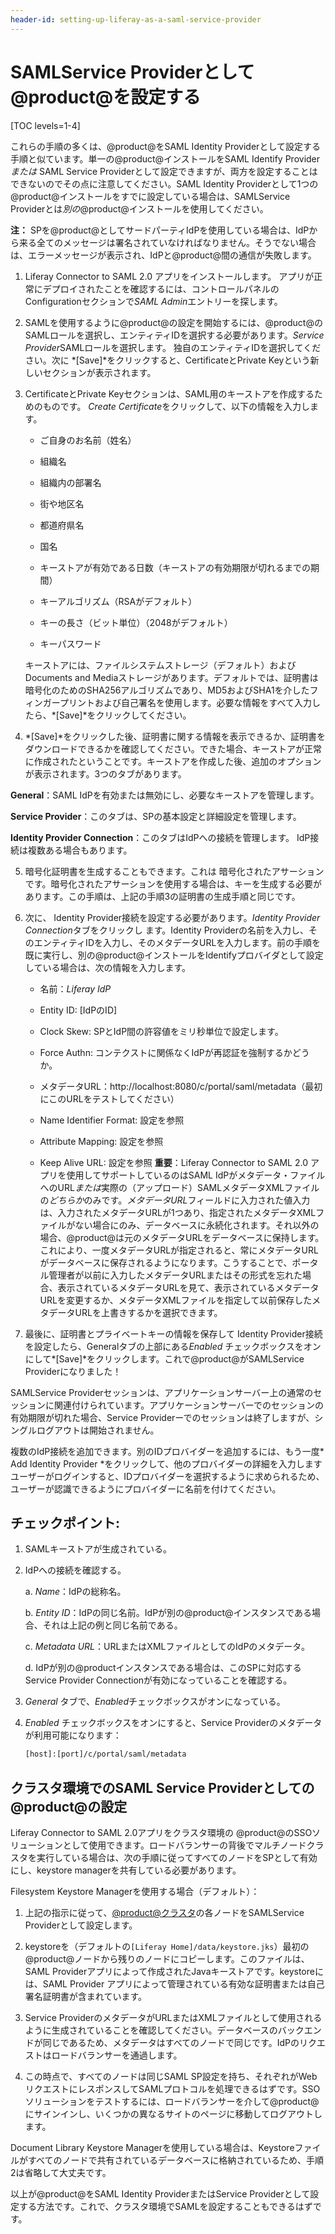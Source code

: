 ```yaml
---
header-id: setting-up-liferay-as-a-saml-service-provider
---
```


# SAMLService Providerとして@product@を設定する

[TOC levels=1-4]

これらの手順の多くは、@product@をSAML Identity Providerとして設定する手順と似ています。単一の@product@インストールをSAML Identify Provider*または* SAML Service Providerとして設定できますが、両方を設定することはできないのでその点に注意してください。SAML Identity Providerとして1つの@product@インストールをすでに設定している場合は、SAMLService Providerとは*別の*@product@インストールを使用してください。


**注：** SPを@product@としてサードパーティIdPを使用している場合は、IdPから来る全てのメッセージは署名されていなければなりません。そうでない場合は、エラーメッセージが表示され、IdPと@product@間の通信が失敗します。

1. Liferay Connector to SAML 2.0 アプリをインストールします。
アプリが正常にデプロイされたことを確認するには、コントロールパネルのConfigurationセクションで*SAML Admin*エントリーを探します。

2. SAMLを使用するように@product@の設定を開始するには、@product@のSAMLロールを選択し、エンティティIDを選択する必要があります。*Service Provider*SAMLロールを選択します。
独自のエンティティIDを選択してください。次に *[Save]*をクリックすると、CertificateとPrivate Keyという新しいセクションが表示されます。


3. CertificateとPrivate Keyセクションは、SAML用のキーストアを作成するためのものです。
*Create Certificate*をクリックして、以下の情報を入力します。

   - ご自身のお名前（姓名）

   - 組織名

   - 組織内の部署名

   - 街や地区名

   - 都道府県名

   - 国名

   - キーストアが有効である日数（キーストアの有効期限が切れるまでの期間）

   - キーアルゴリズム（RSAがデフォルト）

   - キーの長さ（ビット単位）（2048がデフォルト）

   - キーパスワード

   キーストアには、ファイルシステムストレージ（デフォルト）およびDocuments and Mediaストレージがあります。デフォルトでは、証明書は暗号化のためのSHA256アルゴリズムであり、MD5およびSHA1を介したフィンガープリントおよび自己署名を使用します。必要な情報をすべて入力したら、*[Save]*をクリックしてください。

4.  *[Save]*をクリックした後、証明書に関する情報を表示できるか、証明書をダウンロードできるかを確認してください。できた場合、キーストアが正常に作成されたということです。キーストアを作成した後、追加のオプションが表示されます。3つのタブがあります。



   **General**：SAML IdPを有効または無効にし、必要なキーストアを管理します。

   **Service Provider**：このタブは、SPの基本設定と詳細設定を管理します。

   **Identity Provider Connection**：このタブはIdPへの接続を管理します。
IdP接続は複数ある場合もあります。

5. 暗号化証明書を生成することもできます。これは
暗号化されたアサーションです。暗号化されたアサーションを使用する場合は、キーを生成する必要があります。この手順は、上記の手順3の証明書の生成手順と同じです。

5. 次に、 Identity Provider接続を設定する必要があります。*Identity Provider Connection*タブをクリックし ます。Identity Providerの名前を入力し、そのエンティティIDを入力し、そのメタデータURLを入力します。前の手順を既に実行し、別の@product@インストールをIdentifyプロバイダとして設定している場合は、次の情報を入力します。



   - 名前：*Liferay IdP*

   - Entity ID: [IdPのID]
   - Clock Skew: SPとIdP間の許容値をミリ秒単位で設定します。
   - Force Authn: コンテクストに関係なくIdPが再認証を強制するかどうか。
   - メタデータURL：http://localhost:8080/c/portal/saml/metadata（最初にこのURLをテストしてください）

   - Name Identifier Format: 設定を参照
   - Attribute Mapping: 設定を参照
   - Keep Alive URL: 設定を参照
   **重要**：Liferay Connector to SAML 2.0 アプリを使用してサポートしているのはSAML IdPがメタデータ・ファイルへのURL*または*実際の（アップロード）SAMLメタデータXMLファイルの*どちらか*のみです。*メタデータURL*フィールドに入力された値入力は、入力されたメタデータURLが1つあり、指定されたメタデータXMLファイルがない場合にのみ、データベースに永続化されます。それ以外の場合、@product@は元のメタデータURLをデータベースに保持します。これにより、一度メタデータURLが指定されると、常にメタデータURLがデータベースに保存されるようになります。こうすることで、ポータル管理者が以前に入力したメタデータURLまたはその形式を忘れた場合、表示されているメタデータURLを見て、表示されているメタデータURLを変更するか、メタデータXMLファイルを指定して以前保存したメタデータURLを上書きするかを選択できます。

6. 最後に、証明書とプライベートキーの情報を保存して Identity Provider接続を設定したら、Generalタブの上部にある*Enabled* チェックボックスをオンにして*[Save]*をクリックします。これで@product@がSAMLService Providerになりました！

SAMLService Providerセッションは、アプリケーションサーバー上の通常のセッションに関連付けられています。アプリケーションサーバーでのセッションの有効期限が切れた場合、Service Providerーでのセッションは終了しますが、シングルログアウトは開始されません。

複数のIdP接続を追加できます。別のIDプロバイダーを追加するには、もう一度* Add Identity Provider *をクリックして、他のプロバイダーの詳細を入力しますユーザーがログインすると、IDプロバイダーを選択するように求められるため、ユーザーが認識できるようにプロバイダーに名前を付けてください。

## チェックポイント:

1. SAMLキーストアが生成されている。

2. IdPへの接続を確認する。

   a.  *Name*：IdPの総称名。

   b.  *Entity ID*：IdPの同じ名前。IdPが別の@product@インスタンスである場合、それは上記の例と同じ名前である。

   c. 
*Metadata URL*：URLまたはXMLファイルとしてのIdPのメタデータ。



   d. IdPが別の@productインスタンスである場合は、このSPに対応するService Provider Connectionが有効になっていることを確認する。



3. *General* タブで、*Enabled*チェックボックスがオンになっている。



4. *Enabled* チェックボックスをオンにすると、Service Providerのメタデータが利用可能になります：

   ```bash
   [host]:[port]/c/portal/saml/metadata
   ```

## クラスタ環境でのSAML Service Providerとしての@product@の設定

Liferay Connector to SAML 2.0アプリをクラスタ環境の @product@のSSOソリューションとして使用できます。ロードバランサーの背後でマルチノードクラスタを実行している場合は、次の手順に従ってすべてのノードをSPとして有効にし、keystore managerを共有している必要があります。


Filesystem Keystore Managerを使用する場合（デフォルト）：

1. 上記の指示に従って、[@product@クラスタ](/docs/7-1/deploy/-/knowledge_base/d/liferay-clustering)の各ノードをSAMLService Providerとして設定します。

2. keystoreを（デフォルトの`[Liferay Home]/data/keystore.jks`）最初の@product@ノードから残りのノードにコピーします。このファイルは、SAML Providerアプリによって作成されたJavaキーストアです。keystoreには、SAML Provider アプリによって管理されている有効な証明書または自己署名証明書が含まれています。

3. Service ProviderのメタデータがURLまたはXMLファイルとして使用されるように生成されていることを確認してください。データベースのバックエンドが同じであるため、メタデータはすべてのノードで同じです。IdPのリクエストはロードバランサーを通過します。



4. この時点で、すべてのノードは同じSAML SP設定を持ち、それぞれがWebリクエストにレスポンスしてSAMLプロトコルを処理できるはずです。SSOソリューションをテストするには、ロードバランサーを介して@product@にサインインし、いくつかの異なるサイトのページに移動してログアウトします。

Document Library Keystore Managerを使用している場合は、Keystoreファイルがすべてのノードで共有されているデータベースに格納されているため、手順2は省略して大丈夫です。

以上が@product@をSAML Identity ProviderまたはService Providerとして設定する方法です。これで、クラスタ環境でSAMLを設定することもできるはずです。
